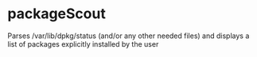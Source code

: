 # packageScout
Parses /var/lib/dpkg/status (and/or any other needed files) and displays a list of packages explicitly installed by the user 
